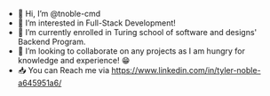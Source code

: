 - 👋 Hi, I’m @tnoble-cmd
- 👀 I’m interested in Full-Stack Development!
- 🌱 I’m currently enrolled in Turing school of software and designs' Backend Program.
- 💞️ I’m looking to collaborate on any projects as I am hungry for knowledge and experience! 😁
- 📥 You can Reach me via https://www.linkedin.com/in/tyler-noble-a645951a6/
<!---
tnoble-cmd/tnoble-cmd is a ✨ special ✨ repository because its `README.md` (this file) appears on your GitHub profile.
You can click the Preview link to take a look at your changes.
--->
